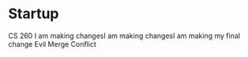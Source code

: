 # Startup
CS 260
I am making changesI am making changesI am making my final change
Evil Merge Conflict
